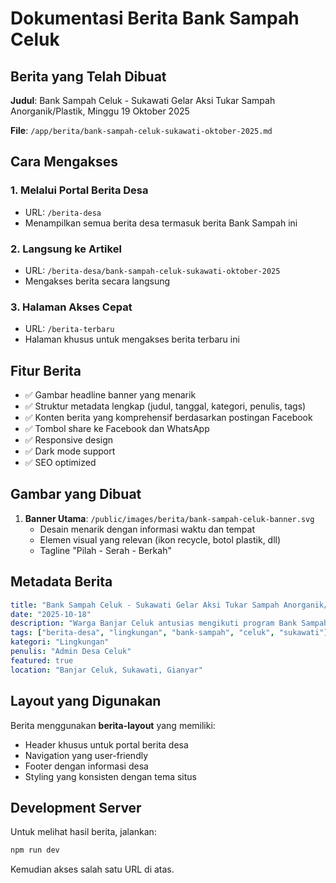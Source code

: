 # Dokumentasi Berita Bank Sampah Celuk

## Berita yang Telah Dibuat

**Judul**: Bank Sampah Celuk - Sukawati Gelar Aksi Tukar Sampah Anorganik/Plastik, Minggu 19 Oktober 2025

**File**: `/app/berita/bank-sampah-celuk-sukawati-oktober-2025.md`

## Cara Mengakses

### 1. Melalui Portal Berita Desa
- URL: `/berita-desa` 
- Menampilkan semua berita desa termasuk berita Bank Sampah ini

### 2. Langsung ke Artikel
- URL: `/berita-desa/bank-sampah-celuk-sukawati-oktober-2025`
- Mengakses berita secara langsung

### 3. Halaman Akses Cepat
- URL: `/berita-terbaru`
- Halaman khusus untuk mengakses berita terbaru ini

## Fitur Berita

- ✅ Gambar headline banner yang menarik
- ✅ Struktur metadata lengkap (judul, tanggal, kategori, penulis, tags)
- ✅ Konten berita yang komprehensif berdasarkan postingan Facebook
- ✅ Tombol share ke Facebook dan WhatsApp
- ✅ Responsive design
- ✅ Dark mode support
- ✅ SEO optimized

## Gambar yang Dibuat

1. **Banner Utama**: `/public/images/berita/bank-sampah-celuk-banner.svg`
   - Desain menarik dengan informasi waktu dan tempat
   - Elemen visual yang relevan (ikon recycle, botol plastik, dll)
   - Tagline "Pilah - Serah - Berkah"

## Metadata Berita

```yaml
title: "Bank Sampah Celuk - Sukawati Gelar Aksi Tukar Sampah Anorganik/Plastik, Minggu 19 Oktober 2025"
date: "2025-10-18"
description: "Warga Banjar Celuk antusias mengikuti program Bank Sampah yang diselenggarakan setiap hari Minggu dengan menukar sampah anorganik dan plastik."
tags: ["berita-desa", "lingkungan", "bank-sampah", "celuk", "sukawati"]
kategori: "Lingkungan"
penulis: "Admin Desa Celuk"
featured: true
location: "Banjar Celuk, Sukawati, Gianyar"
```

## Layout yang Digunakan

Berita menggunakan **berita-layout** yang memiliki:
- Header khusus untuk portal berita desa
- Navigation yang user-friendly
- Footer dengan informasi desa
- Styling yang konsisten dengan tema situs

## Development Server

Untuk melihat hasil berita, jalankan:
```bash
npm run dev
```

Kemudian akses salah satu URL di atas.